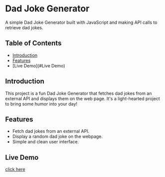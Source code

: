 # Dad Joke Generator

A simple Dad Joke Generator built with JavaScript and making API calls to retrieve dad jokes.

## Table of Contents
- [Introduction](#introduction)
- [Features](#features)
- [Live Demo](#Live Demo)

## Introduction

This project is a fun Dad Joke Generator that fetches dad jokes from an external API and displays them on the web page. It's a light-hearted project to bring some humor into your day!

## Features

- Fetch dad jokes from an external API.
- Display a random dad joke on the webpage.
- Simple and clean user interface.

## Live Demo
   [click here]( https://pravin-m-24.github.io/Dad_Joke_Generator_js/)
